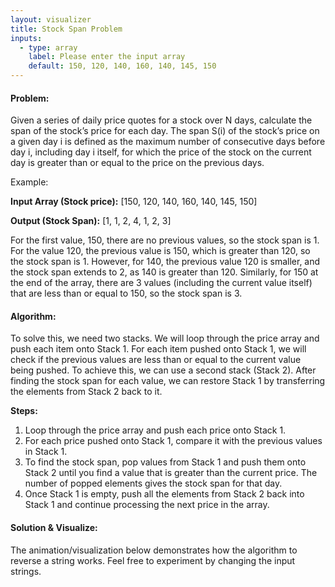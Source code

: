 ```yaml
---
layout: visualizer
title: Stock Span Problem
inputs:
  - type: array
    label: Please enter the input array
    default: 150, 120, 140, 160, 140, 145, 150
---
```


#### Problem:

Given a series of daily price quotes for a stock over N days, calculate the span of the stock’s price for each day. The span S(i) of the stock’s price on a given day i is defined as the maximum number of consecutive days before day i, including day i itself, for which the price of the stock on the current day is greater than or equal to the price on the previous days.

Example: 

**Input Array (Stock price):** [150, 120, 140, 160, 140, 145, 150]

**Output (Stock Span):** [1, 1, 2, 4, 1, 2, 3]

For the first value, 150, there are no previous values, so the stock span is 1. For the value 120, the previous value is 150, which is greater than 120, so the stock span is 1. However, for 140, the previous value 120 is smaller, and the stock span extends to 2, as 140 is greater than 120. Similarly, for 150 at the end of the array, there are 3 values (including the current value itself) that are less than or equal to 150, so the stock span is 3.

#### Algorithm:

To solve this, we need two stacks. We will loop through the price array and push each item onto Stack 1. For each item pushed onto Stack 1, we will check if the previous values are less than or equal to the current value being pushed. To achieve this, we can use a second stack (Stack 2). After finding the stock span for each value, we can restore Stack 1 by transferring the elements from Stack 2 back to it.

**Steps:**

1. Loop through the price array and push each price onto Stack 1.
2. For each price pushed onto Stack 1, compare it with the previous values in Stack 1.
3. To find the stock span, pop values from Stack 1 and push them onto Stack 2 until you find a value that is greater than the current price. The number of popped elements gives the stock span for that day.
4. Once Stack 1 is empty, push all the elements from Stack 2 back into Stack 1 and continue processing the next price in the array.

#### Solution & Visualize:

The animation/visualization below demonstrates how the algorithm to reverse a string works. Feel free to experiment by changing the input strings.
